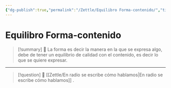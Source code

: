 ```yaml
---
{"dg-publish":true,"permalink":"/Zettle/Equilibro Forma-contenido/","title":"Equilibro Forma-contenido","created":"Monday, 2023-10-02, 2:31:23 pm","updated":"2023-10-02T14:33"}
---
```



# Equilibro Forma-contenido

> [!summary] 🧠
> La forma es decir la manera en la que se expresa algo, debe de tener un equilibrio de calidad con el contenido, es decir lo que se quiere expresar.

- --
> [!question] 🔗
> [[Zettle/En radio se escribe cómo hablamos\|En radio se escribe cómo hablamos]]
> .
